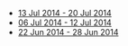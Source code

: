  - [13 Jul 2014 - 20 Jul 2014](2014/13jul_20jul.html)
 - [06 Jul 2014 - 12 Jul 2014](2014/06jul_12jul.html)
 - [22 Jun 2014 - 28 Jun 2014](2014/22jun_28jun.html)
